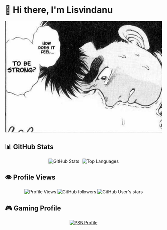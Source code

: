 # 👋 Hi there, I'm Lisvindanu

<div align="center">
  <img src="https://github.com/Lisvindanu/Lisvindanu/blob/main/Screenshot%202024-12-04%20044606.png" alt="Profile Banner" width="800"/>
</div>

## 📊 GitHub Stats

<div align="center" style="display: flex; justify-content: center; gap: 10px; flex-wrap: wrap;">
  <span>
    <img src="https://github-readme-stats.vercel.app/api?username=Lisvindanu&show_icons=true&theme=tokyonight" alt="GitHub Stats" />
  </span>
  <span>
    <img src="https://github-readme-stats.vercel.app/api/top-langs/?username=Lisvindanu&layout=compact&theme=tokyonight" alt="Top Languages" />
  </span>
</div>

## 👁️ Profile Views

<div align="center">
  
![Profile Views](https://komarev.com/ghpvc/?username=Lisvindanu&color=blue&style=flat-square)
![GitHub followers](https://img.shields.io/github/followers/Lisvindanu?style=social)
![GitHub User's stars](https://img.shields.io/github/stars/Lisvindanu?style=social)

</div>

## 🎮 Gaming Profile

<div align="center">
  
[![PSN Profile](https://card.psnprofiles.com/1/Lisvindanu-.png)](https://psnprofiles.com/Lisvindanu-)

</div>
